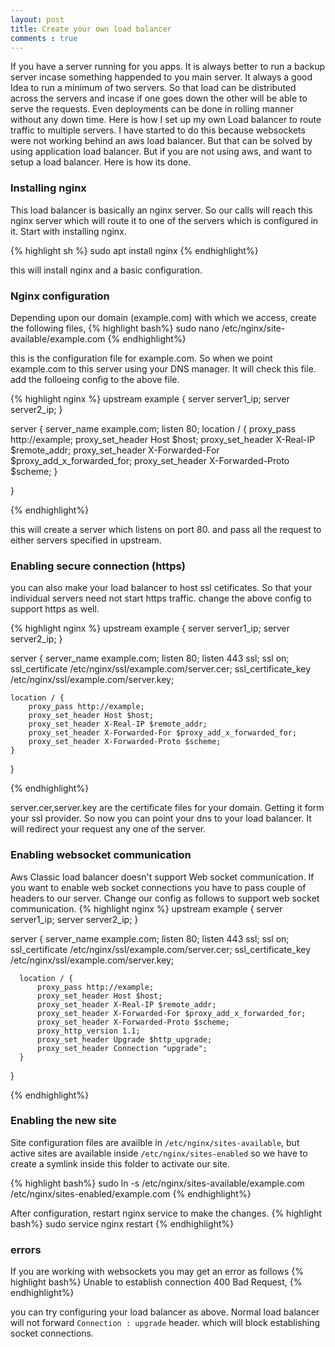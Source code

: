 ```yaml
---
layout: post
title: Create your own load balancer
comments : true
---
```


If you have a server running for you apps. It is always better to run a backup server incase something happended to you main server.
It always a good Idea to run a minimum of two servers. So that load can be distributed across the servers and incase if one goes down the other
will be able to serve the requests.  Even deployments can be done in rolling manner without any down time. Here is how I set up my own Load balancer to
route traffic to multiple servers.  I have started to do this because websockets were not working behind an aws load balancer.  But that can be solved
by using application load balancer.  But if you are not using aws, and want to setup a load balancer. Here is how its done.

### Installing nginx

This load balancer is basically an nginx server. So our calls will reach this nginx server which will route it to one of the servers which is configured in it.
Start with installing  nginx.

{% highlight sh %}
sudo apt install nginx
{% endhighlight%}


this will install nginx and a basic configuration.

### Nginx configuration
Depending upon our domain (example.com) with which we access, create the following files,
{% highlight bash%}
sudo nano /etc/nginx/site-available/example.com
{% endhighlight%}

this is the configuration file for example.com.  So when we point example.com to this server using your DNS manager. It will check this file.
add the folloeing config to the above file.

{% highlight nginx %}
upstream example {
    server server1_ip;
    server server2_ip;
}

server {
	server_name example.com;
	listen  80;
    location / {
        proxy_pass http://example;
        proxy_set_header Host $host;
        proxy_set_header X-Real-IP $remote_addr;
        proxy_set_header X-Forwarded-For $proxy_add_x_forwarded_for;
        proxy_set_header X-Forwarded-Proto $scheme;
    }

}

{% endhighlight%}

this will create a server which listens on port 80. and pass all the request to either
servers specified in upstream.

### Enabling secure connection (https)
you can also make your load balancer to host ssl cetificates. So that your individual servers need not start https traffic.
change the above config to support https as well.

{% highlight nginx %}
upstream example {
    server server1_ip;
    server server2_ip;
}

server {
  server_name example.com;
  listen  80;
  listen  443 ssl;
  ssl on;
  ssl_certificate /etc/nginx/ssl/example.com/server.cer;
  ssl_certificate_key /etc/nginx/ssl/example.com/server.key;

    location / {
        proxy_pass http://example;
        proxy_set_header Host $host;
        proxy_set_header X-Real-IP $remote_addr;
        proxy_set_header X-Forwarded-For $proxy_add_x_forwarded_for;
        proxy_set_header X-Forwarded-Proto $scheme;
    }

}

{% endhighlight%}

server.cer,server.key are the certificate files for your domain. Getting it form your ssl provider.
So now you can point your dns to your load balancer. It will redirect your request any one of the server.

### Enabling websocket communication

  Aws Classic load balancer doesn't support Web socket communication. If you want to enable web socket connections you have to pass couple of headers
  to our server. Change our config as follows to support web socket communication.
  {% highlight nginx %}
  upstream example {
      server server1_ip;
      server server2_ip;
  }

  server {
  	server_name example.com;
  	listen  80;
    listen   443 ssl;
    ssl on;
    ssl_certificate /etc/nginx/ssl/example.com/server.cer;
    ssl_certificate_key /etc/nginx/ssl/example.com/server.key;

      location / {
          proxy_pass http://example;
          proxy_set_header Host $host;
          proxy_set_header X-Real-IP $remote_addr;
          proxy_set_header X-Forwarded-For $proxy_add_x_forwarded_for;
          proxy_set_header X-Forwarded-Proto $scheme;       
          proxy_http_version 1.1;
          proxy_set_header Upgrade $http_upgrade;
          proxy_set_header Connection "upgrade";
      }

  }

  {% endhighlight%}

### Enabling the new site

Site configuration files are availble in `/etc/nginx/sites-available`, but active sites are available inside
`/etc/nginx/sites-enabled` so we have to create a symlink inside this folder to activate our site.

{% highlight bash%}
sudo ln -s /etc/nginx/sites-available/example.com /etc/nginx/sites-enabled/example.com
{% endhighlight%}

After configuration, restart nginx service to make the changes.
{% highlight bash%}
sudo service nginx restart
{% endhighlight%}

### errors

If you are working with websockets you may get an error as follows
{% highlight bash%}
Unable to establish connection 400 Bad Request,
{% endhighlight%}

you can try configuring your load balancer as above.  Normal load balancer will not forward
`Connection : upgrade` header. which will block establishing socket connections.
